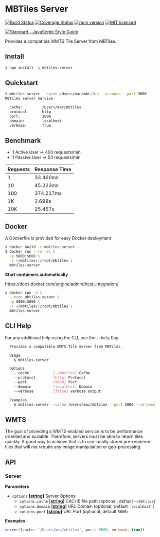 # MBTiles Server

[![Build Status](https://travis-ci.org/DenisCarriere/mbtiles-server.svg?branch=master)](https://travis-ci.org/DenisCarriere/mbtiles-server)
[![Coverage Status](https://coveralls.io/repos/github/DenisCarriere/mbtiles-server/badge.svg?branch=master)](https://coveralls.io/github/DenisCarriere/mbtiles-server?branch=master)
[![npm version](https://badge.fury.io/js/mbtiles-server.svg)](https://badge.fury.io/js/mbtiles-server)
[![MIT licensed](https://img.shields.io/badge/license-MIT-blue.svg)](https://raw.githubusercontent.com/DenisCarriere/mbtiles-server/master/LICENSE)

[![Standard - JavaScript Style Guide](https://cdn.rawgit.com/feross/standard/master/badge.svg)](https://github.com/feross/standard)

Provides a compatible WMTS Tile Server from MBTiles.

## Install

```bash
$ npm install -g mbtiles-server
```

## Quickstart

```bash
$ mbtiles-server --cache /Users/mac/mbtiles --verbose --port 3000
MBTiles Server Service

  cache:         /Users/mac/mbtiles
  protocol:      http
  port:          3000
  domain:        localhost
  verbose:       true
```

## Benchmark

- 1 Active User => 400 requests/min
- 1 Passive User => 50 requests/min

| Requests | Response Time |
|-----|-----------|
| 1   | 33.460ms  |
| 10  | 45.223ms  |
| 100 | 374.217ms |
| 1K  | 2.698s    |
| 10K | 25.457s   |

## Docker

A Dockerfile is provided for easy Docker deployment

```bash
$ docker build -t mbtiles-server .
$ docker run --rm -it \
  -p 5000:5000 \
  -v ~/mbtiles/:/root/mbtiles \
  mbtiles-server
```
**Start containers automatically**

<https://docs.docker.com/engine/admin/host_integration/>

```bash
$ docker run -d \
  --name mbtiles-server \
  -p 5000:5000 \
  -v ~/mbtiles/:/root/mbtiles \
  mbtiles-server
```

## CLI Help

For any additional help using the CLI, use the `--help` flag.

```bash
  Provides a compatible WMTS Tile Server from MBTiles.

  Usage
    $ mbtiles-server

  Options
    --cache           [~/mbtiles] Cache
    --protocol        [http] Protocol
    --port            [5000] Port
    --domain          [localhost] Domain
    --verbose         [false] Verbose output

  Examples
    $ mbtiles-server --cache /Users/mac/mbtiles --port 5000 --verbose
```

## WMTS

The goal of providing a WMTS enabled service is to be performance oriented and
scalable. Therefore, servers must be able to return tiles quickly. A good way to achieve
that is to use locally stored pre-rendered tiles that will not require any image
manipulation or geo-processing.

## API

### Server

**Parameters**

-   `options` **\[[string](https://developer.mozilla.org/en-US/docs/Web/JavaScript/Reference/Global_Objects/String)]** Server Options
    -   `options.cache` **\[[string](https://developer.mozilla.org/en-US/docs/Web/JavaScript/Reference/Global_Objects/String)]** CACHE file path (optional, default `~/mbtiles`)
    -   `options.domain` **\[[string](https://developer.mozilla.org/en-US/docs/Web/JavaScript/Reference/Global_Objects/String)]** URL Domain (optional, default `'localhost'`)
    -   `options.port` **\[[string](https://developer.mozilla.org/en-US/docs/Web/JavaScript/Reference/Global_Objects/String)]** URL Port (optional, default `5000`)

**Examples**

```javascript
server({cache: '/Users/mac/mbtiles', port: 5000, verbose: true})
```
